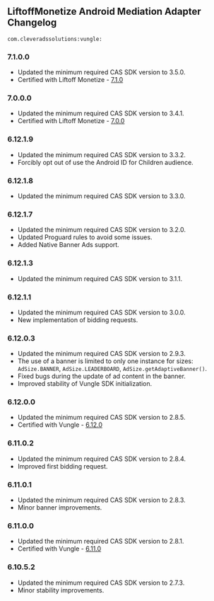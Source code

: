 ## LiftoffMonetize Android Mediation Adapter Changelog
`com.cleveradssolutions:vungle:`

### 7.1.0.0
- Updated the minimum required CAS SDK version to 3.5.0.
- Certified with Liftoff Monetize - [7.1.0](https://support.vungle.com/hc/en-us/articles/15722228922395-Download-Vungle-SDK-for-Android-Amazon)

### 7.0.0.0
- Updated the minimum required CAS SDK version to 3.4.1.
- Certified with Liftoff Monetize - [7.0.0](https://support.vungle.com/hc/en-us/articles/15722228922395-Download-Vungle-SDK-for-Android-Amazon)

### 6.12.1.9
- Updated the minimum required CAS SDK version to 3.3.2.
- Forcibly opt out of use the Android ID for Children audience.

### 6.12.1.8
- Updated the minimum required CAS SDK version to 3.3.0.

### 6.12.1.7
- Updated the minimum required CAS SDK version to 3.2.0.
- Updated Proguard rules to avoid some issues.
- Added Native Banner Ads support.

### 6.12.1.3
- Updated the minimum required CAS SDK version to 3.1.1.

### 6.12.1.1
- Updated the minimum required CAS SDK version to 3.0.0.
- New implementation of bidding requests.

### 6.12.0.3
- Updated the minimum required CAS SDK version to 2.9.3.
- The use of a banner is limited to only one instance for sizes: `AdSize.BANNER`, `AdSize.LEADERBOARD`, `AdSize.getAdaptiveBanner()`.
- Fixed bugs during the update of ad content in the banner.
- Improved stability of Vungle SDK initialization.

### 6.12.0.0
- Updated the minimum required CAS SDK version to 2.8.5.
- Certified with Vungle - [6.12.0](https://github.com/Vungle/iOS-SDK/blob/master/CHANGELOG.md)

### 6.11.0.2
- Updated the minimum required CAS SDK version to 2.8.4.
- Improved first bidding request.

### 6.11.0.1
- Updated the minimum required CAS SDK version to 2.8.3.
- Minor banner improvements.

### 6.11.0.0
- Updated the minimum required CAS SDK version to 2.8.1.
- Certified with Vungle - [6.11.0](https://github.com/Vungle/Android-SDK/blob/master/CHANGELOG.md)

### 6.10.5.2
- Updated the minimum required CAS SDK version to 2.7.3.
- Minor stability improvements.